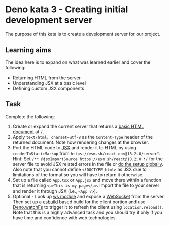 # Deno kata 3 - Creating initial development server

The purpose of this kata is to create a development server for our project.

## Learning aims

The idea here is to expand on what was learned earlier and cover the following:

* Returning HTML from the server
* Understanding JSX at a basic level
* Defining custom JSX components

## Task

Complete the following:

1. Create or expand the current server that returns a [basic HTML document](https://developer.mozilla.org/en-US/docs/Learn/HTML/Introduction_to_HTML/Getting_started#anatomy_of_an_html_document) at `/`.
2. Apply `text/html; charset=utf-8` as the `Content-Type` header of the returned document. Note how rendering changes at the browser.
3. Port the HTML code to [JSX](https://react.dev/learn/writing-markup-with-jsx) and render it to HTML by using `renderToStaticMarkup` from `https://esm.sh/react-dom@18.2.0/server"`. Hint: Set `/** @jsxImportSource https://esm.sh/react@18.2.0 */` for the server file to avoid JSX related errors in the file or [do the setup globally](https://deno.land/manual@v1.32.1/advanced/jsx_dom/jsx). Also note that you cannot define `<!DOCTYPE html>` as JSX due to limitations of the format so you will have to return it otherwise.
4. Set up a file called `App.tsx` or `App.jsx` and move there within a function that is returning `<p>This is my page</p>`. Import the file to your server and render it through JSX (i.e., `<App />`).
5. Optional - Look up [ws module](https://deno.land/std@0.95.0/ws/README.md) and expose a [WebSocket](https://developer.mozilla.org/en-US/docs/Web/API/WebSockets_API) from the server. Then set up a [esbuild](https://deno.land/x/esbuild) based build for the client portion and use [Deno.watchFs](https://deno.land/manual@v1.31.1/examples/file_system_events) to trigger it to refresh the client using `location.reload()`. Note that this is a highly advanced task and you should try it only if you have time and confidence with web technologies.
